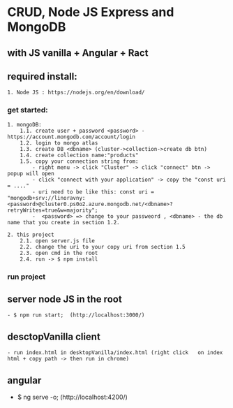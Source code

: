 # CRUD, Node JS Express and MongoDB
## with JS vanilla + Angular + Ract

## required install:
    1. Node JS : https://nodejs.org/en/download/

### get started:
    1. mongoDB: 
        1.1. create user + password <password> - https://account.mongodb.com/account/login
        1.2. login to mongo atlas
        1.3. create DB <dbname> (cluster->collection->create db btn) 
        1.4. create collection name:"products"
        1.5. copy your connection string from:
            - right menu -> click "Cluster" -> click "connect" btn -> popup will open
            - click "connect with your application" -> copy the "const uri = ...."
            - uri need to be like this: const uri = "mongodb+srv://linoravny:<password>@cluster0.ps0o2.azure.mongodb.net/<dbname>?retryWrites=true&w=majority";
            -  <password> => change to your passweord , <dbname> - the db name that you create in section 1.2.

    2. this project
        2.1. open server.js file
        2.2. change the uri to your copy uri from section 1.5
        2.3. open cmd in the root
        2.4. run -> $ npm install

### run project 
## server node JS in the root 
    - $ npm run start;  (http://localhost:3000/)
## desctopVanilla client
    - run index.html in desktopVanilla/index.html (right click   on index html + copy path -> then run in chrome)
## angular
 - $ ng serve -o; (http://localhost:4200/)
